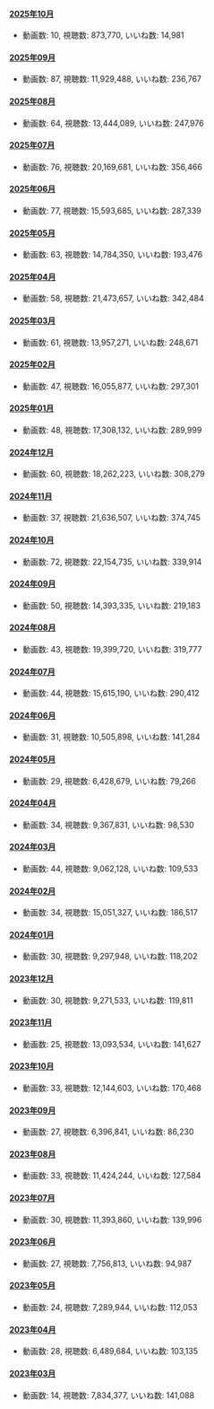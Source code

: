 #### [2025年10月](videos/202510 "wikilink")

-   動画数: 10, 視聴数: 873,770, いいね数: 14,981

#### [2025年09月](videos/202509 "wikilink")

-   動画数: 87, 視聴数: 11,929,488, いいね数: 236,767

#### [2025年08月](videos/202508 "wikilink")

-   動画数: 64, 視聴数: 13,444,089, いいね数: 247,976

#### [2025年07月](videos/202507 "wikilink")

-   動画数: 76, 視聴数: 20,169,681, いいね数: 356,466

#### [2025年06月](videos/202506 "wikilink")

-   動画数: 77, 視聴数: 15,593,685, いいね数: 287,339

#### [2025年05月](videos/202505 "wikilink")

-   動画数: 63, 視聴数: 14,784,350, いいね数: 193,476

#### [2025年04月](videos/202504 "wikilink")

-   動画数: 58, 視聴数: 21,473,657, いいね数: 342,484

#### [2025年03月](videos/202503 "wikilink")

-   動画数: 61, 視聴数: 13,957,271, いいね数: 248,671

#### [2025年02月](videos/202502 "wikilink")

-   動画数: 47, 視聴数: 16,055,877, いいね数: 297,301

#### [2025年01月](videos/202501 "wikilink")

-   動画数: 48, 視聴数: 17,308,132, いいね数: 289,999

#### [2024年12月](videos/202412 "wikilink")

-   動画数: 60, 視聴数: 18,262,223, いいね数: 308,279

#### [2024年11月](videos/202411 "wikilink")

-   動画数: 37, 視聴数: 21,636,507, いいね数: 374,745

#### [2024年10月](videos/202410 "wikilink")

-   動画数: 72, 視聴数: 22,154,735, いいね数: 339,914

#### [2024年09月](videos/202409 "wikilink")

-   動画数: 50, 視聴数: 14,393,335, いいね数: 219,183

#### [2024年08月](videos/202408 "wikilink")

-   動画数: 43, 視聴数: 19,399,720, いいね数: 319,777

#### [2024年07月](videos/202407 "wikilink")

-   動画数: 44, 視聴数: 15,615,190, いいね数: 290,412

#### [2024年06月](videos/202406 "wikilink")

-   動画数: 31, 視聴数: 10,505,898, いいね数: 141,284

#### [2024年05月](videos/202405 "wikilink")

-   動画数: 29, 視聴数: 6,428,679, いいね数: 79,266

#### [2024年04月](videos/202404 "wikilink")

-   動画数: 34, 視聴数: 9,367,831, いいね数: 98,530

#### [2024年03月](videos/202403 "wikilink")

-   動画数: 44, 視聴数: 9,062,128, いいね数: 109,533

#### [2024年02月](videos/202402 "wikilink")

-   動画数: 34, 視聴数: 15,051,327, いいね数: 186,517

#### [2024年01月](videos/202401 "wikilink")

-   動画数: 30, 視聴数: 9,297,948, いいね数: 118,202

#### [2023年12月](videos/202312 "wikilink")

-   動画数: 30, 視聴数: 9,271,533, いいね数: 119,811

#### [2023年11月](videos/202311 "wikilink")

-   動画数: 25, 視聴数: 13,093,534, いいね数: 141,627

#### [2023年10月](videos/202310 "wikilink")

-   動画数: 33, 視聴数: 12,144,603, いいね数: 170,468

#### [2023年09月](videos/202309 "wikilink")

-   動画数: 27, 視聴数: 6,396,841, いいね数: 86,230

#### [2023年08月](videos/202308 "wikilink")

-   動画数: 33, 視聴数: 11,424,244, いいね数: 127,584

#### [2023年07月](videos/202307 "wikilink")

-   動画数: 30, 視聴数: 11,393,860, いいね数: 139,996

#### [2023年06月](videos/202306 "wikilink")

-   動画数: 27, 視聴数: 7,756,813, いいね数: 94,987

#### [2023年05月](videos/202305 "wikilink")

-   動画数: 24, 視聴数: 7,289,944, いいね数: 112,053

#### [2023年04月](videos/202304 "wikilink")

-   動画数: 28, 視聴数: 6,489,684, いいね数: 103,135

#### [2023年03月](videos/202303 "wikilink")

-   動画数: 14, 視聴数: 7,834,377, いいね数: 141,088

